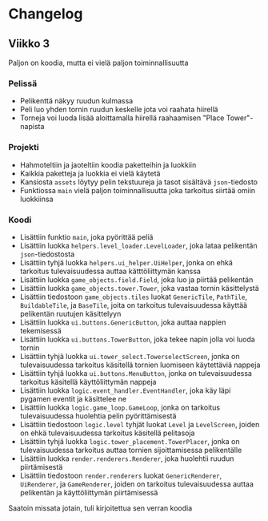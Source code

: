 # Changelog

## Viikko 3

Paljon on koodia, mutta ei vielä paljon toiminnallisuutta

### Pelissä
- Pelikenttä näkyy ruudun kulmassa
- Peli luo yhden tornin ruudun keskelle jota voi raahata hiirellä
- Torneja voi luoda lisää aloittamalla hiirellä raahaamisen "Place Tower"-napista

### Projekti
- Hahmoteltiin ja jaoteltiin koodia paketteihin ja luokkiin
- Kaikkia paketteja ja luokkia ei vielä käytetä
- Kansiosta `assets` löytyy pelin tekstuureja ja tasot sisältävä `json`-tiedosto
- Funktiossa `main` vielä paljon toiminnallisuutta joka tarkoitus siirtää omiin luokkiinsa

### Koodi
- Lisättiin funktio `main`, joka pyörittää peliä
- Lisättiin luokka `helpers.level_loader.LevelLoader`, joka lataa pelikentän `json`-tiedostosta
- Lisättiin tyhjä luokka `helpers.ui_helper.UiHelper`, jonka on ehkä tarkoitus tulevaisuudessa auttaa kätttöliittymän kanssa 
- Lisättiin luokka `game_objects.field.Field`, joka luo ja piirtää pelikentän
- Lisättiin luokka `game_objects.tower.Tower`, joka vastaa tornin käsittelystä
- Lisättiin tiedostoon `game_objects.tiles` luokat `GenericTile`, `PathTile`, `BuildableTile`, ja `BaseTile`, joita on tarkoitus tulevaisuudessa käyttää pelikentän ruutujen käsittelyyn
- Lisättiin luokka `ui.buttons.GenericButton`, joka auttaa nappien tekemisessä
- Lisättiin luokka `ui.buttons.TowerButton`, joka tekee napin jolla voi luoda tornin
- Lisättiin tyhjä luokka `ui.tower_select.TowerselectScreen`, jonka on tulevaisuudessa tarkoitus käsitellä tornien luomiseen käytettäviä nappeja
- Lisättiin tyhjä luokka `ui.buttons.MenuButton`, jonka on tulevaisuudessa tarkoitus käsitellä käyttöliittymän nappeja
- Lisättiin luokka `logic.event_handler.EventHandler`, joka käy läpi pygamen eventit ja käsittelee ne
- Lisättiin luokka `logic.game_loop.GameLoop`, jonka on tarkoitus tulevaisuudessa huolehtia pelin pyörittämisestä
- Lisättiin tiedostoon `logic.level` tyhjät luokat `Level` ja `LevelScreen`, joiden on ehkä tulevaisuudessa tarkoitus käsitellä pelitasoja
- Lisättiin tyhjä luokka `logic.tower_placement.TowerPlacer`, jonka on tulevaisuudessa tarkoitus auttaa tornien sijoittamisessa pelikentälle
- Lisättiin luokka `render.renderers.Renderer`, joka huolehtii ruudun piirtämisestä
- Lisättiin tiedostoon `render.renderers` luokat `GenericRenderer`, `UiRenderer`, ja `GameRenderer`, joiden on tarkoitus tulevaisuudessa auttaa pelikentän ja käyttöliittymän piirtämisessä

Saatoin missata jotain, tuli kirjoitettua sen verran koodia
